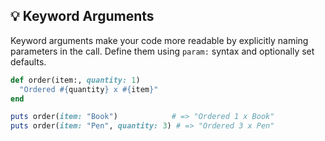 ## 💡 Keyword Arguments
Keyword arguments make your code more readable by explicitly naming parameters in the call. Define them using `param:` syntax and optionally set defaults.

```ruby
def order(item:, quantity: 1)
  "Ordered #{quantity} x #{item}"
end

puts order(item: "Book")            # => "Ordered 1 x Book"
puts order(item: "Pen", quantity: 3) # => "Ordered 3 x Pen"
```